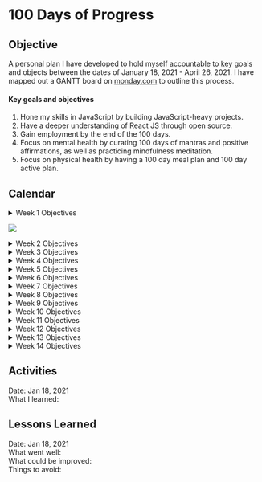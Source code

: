 # 100 Days of Progress

## Objective
A personal plan I have developed to hold myself accountable to key goals and objects between the dates of January 18, 2021 - April 26, 2021. I have mapped out a GANTT board on [monday.com](monday.com) to outline this process.

#### Key goals and objectives
1. Hone my skills in JavaScript by building JavaScript-heavy projects. 
2. Have a deeper understanding of React JS through open source.
3. Gain employment by the end of the 100 days.
4. Focus on mental health by curating 100 days of mantras and positive affirmations, as well as practicing mindfulness meditation.
5. Focus on physical health by having a 100 day meal plan and 100 day active plan.

## Calendar
<details><summary>Week 1 Objectives</summary>

Monday, 01/18/20 - Sunday, 01/24/20
1. Morning mantra (see Gantt for details).
2. Complete section 2 of 50 days of JS & plan design for single page layout.
3. Assigned Coding Nexus task (React project).
4. Begin reading Front End Developer's Hanbook (https://frontendmasters.com/books/front-end-handbook/2019/#1.1). Finish Chapter 1 by EOW.
5. Physical activity (see Gantt for details).
6. Write Medium article on the JS forEach helper.
</details>

![](https://scontent.fdpa1-1.fna.fbcdn.net/v/t1.0-9/137224667_1303583540019484_6345447721045545497_o.jpg?_nc_cat=109&ccb=2&_nc_sid=0debeb&_nc_ohc=H0wbjbu0HQMAX-p3IJy&_nc_ht=scontent.fdpa1-1.fna&oh=5f17cba7ff1013d9a2e21ef285fe7e36&oe=60260C10)

<details><summary>Week 2 Objectives</summary>

1. JavaScript
2. React
3. Application process
4. Mantra and meditation
5. Activity
</details>

<details><summary>Week 3 Objectives</summary>

1. JavaScript
2. React
3. Application process
4. Mantra and meditation
5. Activity
</details>

<details><summary>Week 4 Objectives</summary>

1. JavaScript
2. React
3. Application process
4. Mantra and meditation
5. Activity
</details>

<details><summary>Week 5 Objectives</summary>

1. JavaScript
2. React
3. Application process
4. Mantra and meditation
5. Activity
</details>

<details><summary>Week 6 Objectives</summary>

1. JavaScript
2. React
3. Application process
4. Mantra and meditation
5. Activity
</details>

<details><summary>Week 7 Objectives</summary>

1. JavaScript
2. React
3. Application process
4. Mantra and meditation
5. Activity
</details>

<details><summary>Week 8 Objectives</summary>

1. JavaScript
2. React
3. Application process
4. Mantra and meditation
5. Activity
</details>

<details><summary>Week 9 Objectives</summary>

1. JavaScript
2. React
3. Application process
4. Mantra and meditation
5. Activity
</details>

<details><summary>Week 10 Objectives</summary>

1. JavaScript
2. React
3. Application process
4. Mantra and meditation
5. Activity
</details>

<details><summary>Week 11 Objectives</summary>

1. JavaScript
2. React
3. Application process
4. Mantra and meditation
5. Activity
</details>

<details><summary>Week 12 Objectives</summary>

1. JavaScript
2. React
3. Application process
4. Mantra and meditation
5. Activity
</details>

<details><summary>Week 13 Objectives</summary>

1. JavaScript
2. React
3. Application process
4. Mantra and meditation
5. Activity
</details>

<details><summary>Week 14 Objectives</summary>

1. JavaScript
2. React
3. Application process
4. Mantra and meditation
5. Activity
</details>


## Activities
Date: Jan 18, 2021<br>
What I learned: 

## Lessons Learned
Date: Jan 18, 2021<br>
What went well:<br>
What could be improved:<br>
Things to avoid:<br>
